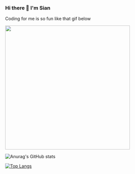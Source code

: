 ### Hi there 👋 I'm Sian 


Coding for me is so fun like that gif below

<!-- ![alt text](https://github.com/SianTharit/SianTharit/blob/master/image.jpg?raw=true) -->

<img src="https://media3.giphy.com/media/MdA16VIoXKKxNE8Stk/200w.webp?cid=ecf05e47mhvmgnklc8txv6iblypwyncwnsvk1jc2spwz0g60&rid=200w.webp&ct=g" width="400" />


![Anurag's GitHub stats](https://github-readme-stats.vercel.app/api?username=SianTharit&show_icons=true&theme=highcontrast)

[![Top Langs](https://github-readme-stats.vercel.app/api/top-langs/?username=SianTharit&layout=compact)](https://github.com/anuraghazra/github-readme-stats)


<!--
**SianTharit/SianTharit** is a ✨ _special_ ✨ repository because its `README.md` (this file) appears on your GitHub profile.

Here are some ideas to get you started:

- 🔭 I’m currently working on ...
- 🌱 I’m currently learning ...
- 👯 I’m looking to collaborate on ...
- 🤔 I’m looking for help with ...
- 💬 Ask me about ...
- 📫 How to reach me: ...
- 😄 Pronouns: ...
- ⚡ Fun fact: ...
-->
